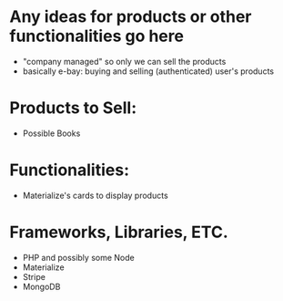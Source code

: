 # Any ideas for products or other functionalities go here

- "company managed" so only we can sell the products
- basically e-bay: buying and selling (authenticated) user's products

# Products to Sell:

- Possible Books

# Functionalities:

- Materialize's cards to display products

# Frameworks, Libraries, ETC.
- PHP and possibly some Node
- Materialize
- Stripe
- MongoDB